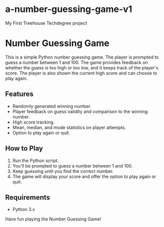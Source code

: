 # a-number-guessing-game-v1
 My First Treehouse Techdegree project
# Number Guessing Game

This is a simple Python number guessing game. The player is prompted to guess a number between 1 and 100. The game provides feedback on whether the guess is too high or too low, and it keeps track of the player's score. The player is also shown the current high score and can choose to play again.

## Features
- Randomly generated winning number.
- Player feedback on guess validity and comparison to the winning number.
- High score tracking.
- Mean, median, and mode statistics on player attempts.
- Option to play again or quit.

## How to Play
1. Run the Python script.
2. You'll be prompted to guess a number between 1 and 100.
3. Keep guessing until you find the correct number.
4. The game will display your score and offer the option to play again or quit.

## Requirements
- Python 3.x

Have fun playing the Number Guessing Game!